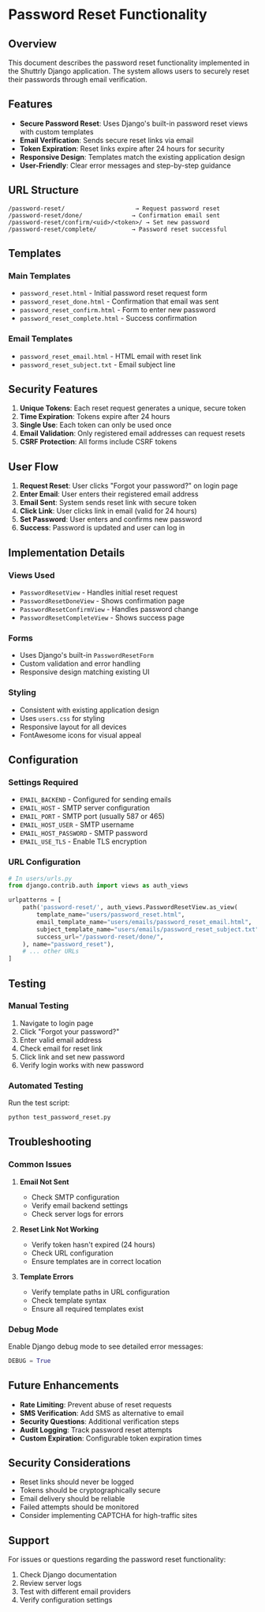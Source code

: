 # Password Reset Functionality

## Overview

This document describes the password reset functionality implemented in the Shuttrly Django application. The system allows users to securely reset their passwords through email verification.

## Features

- **Secure Password Reset**: Uses Django's built-in password reset views with custom templates
- **Email Verification**: Sends secure reset links via email
- **Token Expiration**: Reset links expire after 24 hours for security
- **Responsive Design**: Templates match the existing application design
- **User-Friendly**: Clear error messages and step-by-step guidance

## URL Structure

```
/password-reset/                    → Request password reset
/password-reset/done/              → Confirmation email sent
/password-reset/confirm/<uid>/<token>/ → Set new password
/password-reset/complete/          → Password reset successful
```

## Templates

### Main Templates

- `password_reset.html` - Initial password reset request form
- `password_reset_done.html` - Confirmation that email was sent
- `password_reset_confirm.html` - Form to enter new password
- `password_reset_complete.html` - Success confirmation

### Email Templates

- `password_reset_email.html` - HTML email with reset link
- `password_reset_subject.txt` - Email subject line

## Security Features

1. **Unique Tokens**: Each reset request generates a unique, secure token
2. **Time Expiration**: Tokens expire after 24 hours
3. **Single Use**: Each token can only be used once
4. **Email Validation**: Only registered email addresses can request resets
5. **CSRF Protection**: All forms include CSRF tokens

## User Flow

1. **Request Reset**: User clicks "Forgot your password?" on login page
2. **Enter Email**: User enters their registered email address
3. **Email Sent**: System sends reset link with secure token
4. **Click Link**: User clicks link in email (valid for 24 hours)
5. **Set Password**: User enters and confirms new password
6. **Success**: Password is updated and user can log in

## Implementation Details

### Views Used

- `PasswordResetView` - Handles initial reset request
- `PasswordResetDoneView` - Shows confirmation page
- `PasswordResetConfirmView` - Handles password change
- `PasswordResetCompleteView` - Shows success page

### Forms

- Uses Django's built-in `PasswordResetForm`
- Custom validation and error handling
- Responsive design matching existing UI

### Styling

- Consistent with existing application design
- Uses `users.css` for styling
- Responsive layout for all devices
- FontAwesome icons for visual appeal

## Configuration

### Settings Required

- `EMAIL_BACKEND` - Configured for sending emails
- `EMAIL_HOST` - SMTP server configuration
- `EMAIL_PORT` - SMTP port (usually 587 or 465)
- `EMAIL_HOST_USER` - SMTP username
- `EMAIL_HOST_PASSWORD` - SMTP password
- `EMAIL_USE_TLS` - Enable TLS encryption

### URL Configuration

```python
# In users/urls.py
from django.contrib.auth import views as auth_views

urlpatterns = [
    path('password-reset/', auth_views.PasswordResetView.as_view(
        template_name="users/password_reset.html",
        email_template_name="users/emails/password_reset_email.html",
        subject_template_name="users/emails/password_reset_subject.txt",
        success_url="/password-reset/done/",
    ), name="password_reset"),
    # ... other URLs
]
```

## Testing

### Manual Testing

1. Navigate to login page
2. Click "Forgot your password?"
3. Enter valid email address
4. Check email for reset link
5. Click link and set new password
6. Verify login works with new password

### Automated Testing

Run the test script:

```bash
python test_password_reset.py
```

## Troubleshooting

### Common Issues

1. **Email Not Sent**

   - Check SMTP configuration
   - Verify email backend settings
   - Check server logs for errors

2. **Reset Link Not Working**

   - Verify token hasn't expired (24 hours)
   - Check URL configuration
   - Ensure templates are in correct location

3. **Template Errors**
   - Verify template paths in URL configuration
   - Check template syntax
   - Ensure all required templates exist

### Debug Mode

Enable Django debug mode to see detailed error messages:

```python
DEBUG = True
```

## Future Enhancements

- **Rate Limiting**: Prevent abuse of reset requests
- **SMS Verification**: Add SMS as alternative to email
- **Security Questions**: Additional verification steps
- **Audit Logging**: Track password reset attempts
- **Custom Expiration**: Configurable token expiration times

## Security Considerations

- Reset links should never be logged
- Tokens should be cryptographically secure
- Email delivery should be reliable
- Failed attempts should be monitored
- Consider implementing CAPTCHA for high-traffic sites

## Support

For issues or questions regarding the password reset functionality:

1. Check Django documentation
2. Review server logs
3. Test with different email providers
4. Verify configuration settings
